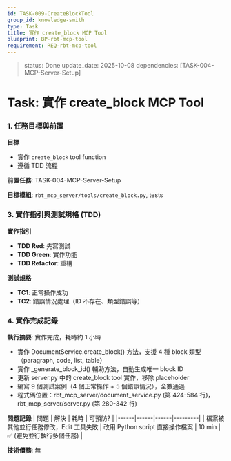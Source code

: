 ```yaml
---
id: TASK-009-CreateBlockTool
group_id: knowledge-smith
type: Task
title: 實作 create_block MCP Tool
blueprint: BP-rbt-mcp-tool
requirement: REQ-rbt-mcp-tool
---
```


<!-- info-section -->
> status: Done
> update_date: 2025-10-08
> dependencies: [TASK-004-MCP-Server-Setup]

<!-- id: sec-root -->
# Task: 實作 create_block MCP Tool

<!-- id: sec-goal-dependencies -->
### 1. 任務目標與前置

<!-- id: blk-goal, type: list -->
**目標**
  - 實作 `create_block` tool function
  - 遵循 TDD 流程

<!-- id: blk-dependencies, type: list -->
**前置任務**: TASK-004-MCP-Server-Setup

<!-- id: blk-target-modules, type: list -->
**目標模組**: `rbt_mcp_server/tools/create_block.py`, tests

<!-- id: sec-implementation -->
### 3. 實作指引與測試規格 (TDD)

<!-- id: blk-implementation-steps, type: list -->
**實作指引**
  - **TDD Red**: 先寫測試
  - **TDD Green**: 實作功能
  - **TDD Refactor**: 重構

<!-- id: blk-test-spec, type: list -->
**測試規格**
  - **TC1**: 正常操作成功
  - **TC2**: 錯誤情況處理（ID 不存在、類型錯誤等）

<!-- id: sec-completion -->
### 4. 實作完成記錄

<!-- id: blk-execution-summary, type: list -->
**執行摘要**: 實作完成，耗時約 1 小時
  - 實作 DocumentService.create_block() 方法，支援 4 種 block 類型（paragraph, code, list, table）
  - 實作 _generate_block_id() 輔助方法，自動生成唯一 block ID
  - 更新 server.py 中的 create_block tool 實作，移除 placeholder
  - 編寫 9 個測試案例（4 個正常操作 + 5 個錯誤情況），全數通過
  - 程式碼位置：rbt_mcp_server/document_service.py (第 424-584 行)，rbt_mcp_server/server.py (第 280-342 行)

<!-- id: blk-problems-table, type: table -->
**問題記錄**
| 問題 | 解決 | 耗時 | 可預防? |
|------|------|------|---------|
| 檔案被其他並行任務修改，Edit 工具失敗 | 改用 Python script 直接操作檔案 | 10 min | ✅ (避免並行執行多個任務) |

<!-- id: blk-technical-debt, type: list -->
**技術債務**: 無
